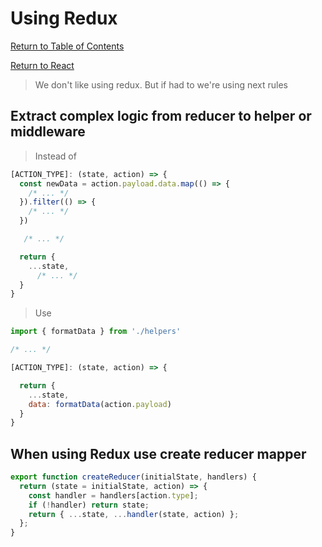 # Using Redux

[Return to Table of Contents](../../README.md)

[Return to React](../react.md)

> We don't like using redux. But if had to we're using next rules

## Extract complex logic from reducer to helper or middleware

> Instead of

```javascript
[ACTION_TYPE]: (state, action) => {
  const newData = action.payload.data.map(() => {
    /* ... */
  }).filter(() => {
    /* ... */
  })

   /* ... */

  return {
    ...state,
      /* ... */
  }
}
```

> Use

```javascript
import { formatData } from './helpers'

/* ... */

[ACTION_TYPE]: (state, action) => {

  return {
    ...state,
    data: formatData(action.payload)
  }
}
```

## When using Redux use create reducer mapper

```javascript
export function createReducer(initialState, handlers) {
  return (state = initialState, action) => {
    const handler = handlers[action.type];
    if (!handler) return state;
    return { ...state, ...handler(state, action) };
  };
}
```
